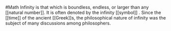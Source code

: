 #Math 
Infinity is that which is boundless, endless, or larger than any [[natural number]]. It is often denoted by the infinity [[symbol]] . Since the [[time]] of the ancient [[Greek]]s, the philosophical nature of infinity was the subject of many discussions among philosophers.